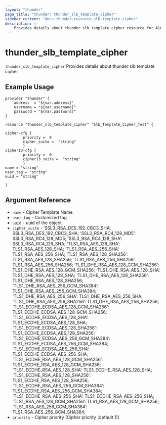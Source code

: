 ```yaml
---
layout: "thunder"
page_title: "thunder: thunder_slb_template_cipher"
sidebar_current: "docs-thunder-resource-slb-template-cipher"
description: |-
	Provides details about thunder slb template cipher resource for A10
---
```


# thunder\_slb\_template\_cipher

`thunder_slb_template_cipher` Provides details about thunder slb template cipher
## Example Usage


```hcl
provider "thunder" {
    address  = "${var.address}"
    username = "${var.username}"  
    password = "${var.password}"
}

resource "thunder_slb_template_cipher" "Slb_Template_Cipher_Test" {

cipher-cfg {   
        priority =  0 
        cipher_suite =  "string" 
        }
cipher13-cfg {   
        priority =  0 
        cipher13_suite =  "string" 
        }
name = "string"
user_tag = "string"
uuid = "string"
 
}
```

## Argument Reference

* `name` - Cipher Template Name
* `user_tag` - Customized tag
* `uuid` - uuid of the object
* `cipher_suite` - ‘SSL3_RSA_DES_192_CBC3_SHA’: SSL3_RSA_DES_192_CBC3_SHA; ‘SSL3_RSA_RC4_128_MD5’: SSL3_RSA_RC4_128_MD5; ‘SSL3_RSA_RC4_128_SHA’: SSL3_RSA_RC4_128_SHA; ‘TLS1_RSA_AES_128_SHA’: TLS1_RSA_AES_128_SHA; ‘TLS1_RSA_AES_256_SHA’: TLS1_RSA_AES_256_SHA; ‘TLS1_RSA_AES_128_SHA256’: TLS1_RSA_AES_128_SHA256; ‘TLS1_RSA_AES_256_SHA256’: TLS1_RSA_AES_256_SHA256; ‘TLS1_DHE_RSA_AES_128_GCM_SHA256’: TLS1_DHE_RSA_AES_128_GCM_SHA256; ‘TLS1_DHE_RSA_AES_128_SHA’: TLS1_DHE_RSA_AES_128_SHA; ‘TLS1_DHE_RSA_AES_128_SHA256’: TLS1_DHE_RSA_AES_128_SHA256; ‘TLS1_DHE_RSA_AES_256_GCM_SHA384’: TLS1_DHE_RSA_AES_256_GCM_SHA384; ‘TLS1_DHE_RSA_AES_256_SHA’: TLS1_DHE_RSA_AES_256_SHA; ‘TLS1_DHE_RSA_AES_256_SHA256’: TLS1_DHE_RSA_AES_256_SHA256; ‘TLS1_ECDHE_ECDSA_AES_128_GCM_SHA256’: TLS1_ECDHE_ECDSA_AES_128_GCM_SHA256; ‘TLS1_ECDHE_ECDSA_AES_128_SHA’: TLS1_ECDHE_ECDSA_AES_128_SHA; ‘TLS1_ECDHE_ECDSA_AES_128_SHA256’: TLS1_ECDHE_ECDSA_AES_128_SHA256; ‘TLS1_ECDHE_ECDSA_AES_256_GCM_SHA384’: TLS1_ECDHE_ECDSA_AES_256_GCM_SHA384; ‘TLS1_ECDHE_ECDSA_AES_256_SHA’: TLS1_ECDHE_ECDSA_AES_256_SHA; ‘TLS1_ECDHE_RSA_AES_128_GCM_SHA256’: TLS1_ECDHE_RSA_AES_128_GCM_SHA256; ‘TLS1_ECDHE_RSA_AES_128_SHA’: TLS1_ECDHE_RSA_AES_128_SHA; ‘TLS1_ECDHE_RSA_AES_128_SHA256’: TLS1_ECDHE_RSA_AES_128_SHA256; ‘TLS1_ECDHE_RSA_AES_256_GCM_SHA384’: TLS1_ECDHE_RSA_AES_256_GCM_SHA384; ‘TLS1_ECDHE_RSA_AES_256_SHA’: TLS1_ECDHE_RSA_AES_256_SHA; ‘TLS1_RSA_AES_128_GCM_SHA256’: TLS1_RSA_AES_128_GCM_SHA256; ‘TLS1_RSA_AES_256_GCM_SHA384’: TLS1_RSA_AES_256_GCM_SHA384;
* `priority` - Cipher priority (Cipher priority (default 1))
